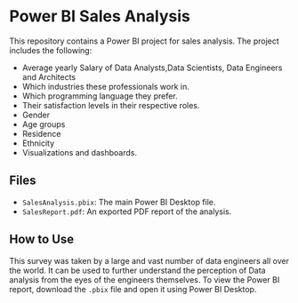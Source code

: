 # Power BI Sales Analysis

This repository contains a Power BI project for sales analysis. The project includes the following:

- Average yearly Salary of Data Analysts,Data Scientists, Data Engineers and Architects
- Which industries these professionals work in.
- Which programming language they prefer.
- Their satisfaction levels in their respective roles.
- Gender
- Age groups
- Residence
- Ethnicity
- Visualizations and dashboards.

## Files

- `SalesAnalysis.pbix`: The main Power BI Desktop file.
- `SalesReport.pdf`: An exported PDF report of the analysis.

## How to Use
This survey was taken by a large and vast number of data engineers all over the world.
It can be used to further understand the perception of Data analysis from the eyes of the engineers themselves.
To view the Power BI report, download the `.pbix` file and open it using Power BI Desktop.
